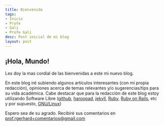 ```yaml
---
title: Bienvenida
tags:
- Inicio
- Profe
- Gali
- Profe Gali
desc: Post inicial de mi blog
layout: post
---
```

## ¡Hola, Mundo!

Les doy la mas cordial de las bienvenidas a este mi nuevo blog.
<!-- more -->
En este blog iré subiendo algunos artículos interesantes (con mi propia redacción), opiniones acerca de temas relevantes y/o sugerencias/tips para su vida académica.
Cabe destacar que para la redacción de este blog estoy utilizando Software Libre ([github](https://github.com/), [haroopad](http://pad.haroopress.com/), [jekyll](https://jekyllrb.com/), [Ruby](https://www.ruby-lang.org/), [Ruby on Rails](https://rubyonrails.org/), etc y por supuesto, [GNU/Linux](https://www.gnu.org/gnu/linux-and-gnu.es.html))

Espero sea de su agrado. Recibiré sus comentarios en <prof.rgerhard+comentarios@gmail.com>
